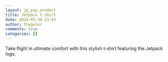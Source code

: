 ```yaml
---
layout: jp_pay_product
title: Jetpack t-shirt
date: 2024-05-30 23:43
author: theguler
comments: true
categories: []
---
```

Take flight in ultimate comfort with this stylish t-shirt featuring the Jetpack logo.
